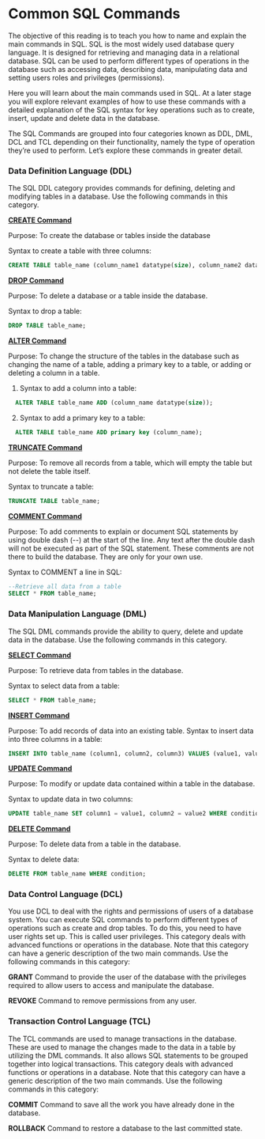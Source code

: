 # Common SQL Commands
The objective of this reading is to teach you how to name and explain the main commands in SQL. SQL is the most widely used database query language. It is designed for retrieving and managing data in a relational database. SQL can be used to perform different types of operations in the database such as accessing data, describing data, manipulating data and setting users roles and privileges (permissions). 

Here you will learn about the main commands used in SQL. At a later stage you will explore relevant examples of how to use these commands with a detailed explanation of the SQL syntax for key operations such as to create, insert, update and delete data in the database. 

The SQL Commands are grouped into four categories known as DDL, DML, DCL and TCL depending on their functionality, namely the type of operation they’re used to perform.  Let’s explore these commands in greater detail.


### Data Definition Language (DDL)
The SQL DDL category provides commands for defining, deleting and modifying tables in a database. Use the following commands in this category.

**<ins>CREATE Command</ins>**

Purpose: To create the database or tables inside the database

Syntax to create a table with three columns:

```sql
CREATE TABLE table_name (column_name1 datatype(size), column_name2 datatype(size), column_name3 datatype(size));
```

**<ins>DROP Command</ins>** 

Purpose: To delete a database or a table inside the database. 

Syntax to drop a table:
```sql
DROP TABLE table_name; 
```

**<ins>ALTER Command</ins>**

Purpose: To change the structure of the tables in the database such as changing the name of a table, adding a primary key to a table, or adding or deleting a column in a table.

1. Syntax to add a column into a table:
```sql
  ALTER TABLE table_name ADD (column_name datatype(size));
```
2. Syntax to add a primary key to a table:
```sql
  ALTER TABLE table_name ADD primary key (column_name);
```

**<ins>TRUNCATE Command</ins>**

Purpose: To remove all records from a table, which will empty the table but not delete the table itself. 

Syntax to truncate a table:
```sql
TRUNCATE TABLE table_name;
```

**<ins>COMMENT Command</ins>**

Purpose: To add comments to explain or document SQL statements by using double dash (--) at the start of the line. Any text after the double dash will not be executed as part of the SQL statement. These comments are not there to build the database. They are only for your own use.   

Syntax to COMMENT a line in SQL: 
```sql
--Retrieve all data from a table
SELECT * FROM table_name; 
```

### Data Manipulation Language (DML)
The SQL DML commands provide the ability to query, delete and update data in the database.  Use the following commands in this category.

**<ins>SELECT Command</ins>**

Purpose: To retrieve data from tables in the database. 

Syntax to select data from a table:
```sql
SELECT * FROM table_name;
```

**<ins>INSERT Command</ins>**

Purpose: To add records of data into an existing table. 
Syntax to insert data into three columns in a table:
```sql
INSERT INTO table_name (column1, column2, column3) VALUES (value1, value2, value3);
```

**<ins>UPDATE Command</ins>**

Purpose: To modify or update data contained within a table in the database. 

Syntax to update data in two columns:
```sql
UPDATE table_name SET column1 = value1, column2 = value2 WHERE condition;
```

**<ins>DELETE Command</ins>**

Purpose: To delete data from a table in the database.

Syntax to delete data:
```sql
DELETE FROM table_name WHERE condition;
```

### Data Control Language (DCL)
You use DCL to deal with the rights and permissions of users of a database system. You can execute SQL commands to perform different types of operations such as create and drop tables. To do this, you need to have user rights set up. This is called user privileges. This category deals with advanced functions or operations in the database. Note that this category can have a generic description of the two main commands. Use the following commands in this category:

**GRANT** Command to provide the user of the database with the privileges required to allow users to access and manipulate the database.

**REVOKE** Command to remove permissions from any user.

### Transaction Control Language (TCL) 
The TCL commands are used to manage transactions in the database. These are used to manage the changes made to the data in a table by utilizing the DML commands. It also allows SQL statements to be grouped together into logical transactions. This category deals with advanced functions or operations in a database. Note that this category can have a generic description of the two main commands. Use the following commands in this category:

**COMMIT** Command to save all the work you have already done in the database. 

**ROLLBACK** Command to restore a database to the last committed state.
